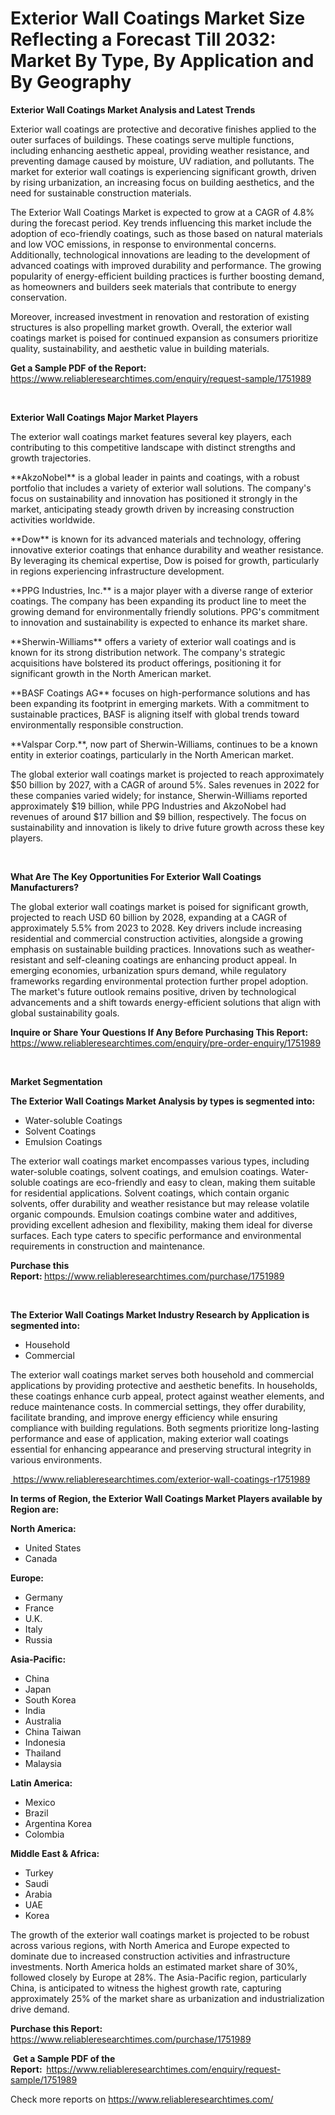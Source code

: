 <p><h1>Exterior Wall Coatings Market Size Reflecting a Forecast Till 2032: Market By Type, By Application and By Geography</h1></p><p><strong>Exterior Wall Coatings Market Analysis and Latest Trends</strong></p>
<p><p>Exterior wall coatings are protective and decorative finishes applied to the outer surfaces of buildings. These coatings serve multiple functions, including enhancing aesthetic appeal, providing weather resistance, and preventing damage caused by moisture, UV radiation, and pollutants. The market for exterior wall coatings is experiencing significant growth, driven by rising urbanization, an increasing focus on building aesthetics, and the need for sustainable construction materials.</p><p>The Exterior Wall Coatings Market is expected to grow at a CAGR of 4.8% during the forecast period. Key trends influencing this market include the adoption of eco-friendly coatings, such as those based on natural materials and low VOC emissions, in response to environmental concerns. Additionally, technological innovations are leading to the development of advanced coatings with improved durability and performance. The growing popularity of energy-efficient building practices is further boosting demand, as homeowners and builders seek materials that contribute to energy conservation. </p><p>Moreover, increased investment in renovation and restoration of existing structures is also propelling market growth. Overall, the exterior wall coatings market is poised for continued expansion as consumers prioritize quality, sustainability, and aesthetic value in building materials.</p></p>
<p><strong>Get a Sample PDF of the Report:&nbsp;</strong> <a href="https://www.reliableresearchtimes.com/enquiry/request-sample/1751989?utm_campaign=3316&utm_medium=2&utm_source=Github&utm_content=ia&utm_term=01042025&utm_id=exterior-wall-coatings">https://www.reliableresearchtimes.com/enquiry/request-sample/1751989</a></p>
<p>&nbsp;</p>
<p><strong>Exterior Wall Coatings Major Market Players</strong></p>
<p><p>The exterior wall coatings market features several key players, each contributing to this competitive landscape with distinct strengths and growth trajectories. </p><p>**AkzoNobel** is a global leader in paints and coatings, with a robust portfolio that includes a variety of exterior wall solutions. The company's focus on sustainability and innovation has positioned it strongly in the market, anticipating steady growth driven by increasing construction activities worldwide.</p><p>**Dow** is known for its advanced materials and technology, offering innovative exterior coatings that enhance durability and weather resistance. By leveraging its chemical expertise, Dow is poised for growth, particularly in regions experiencing infrastructure development.</p><p>**PPG Industries, Inc.** is a major player with a diverse range of exterior coatings. The company has been expanding its product line to meet the growing demand for environmentally friendly solutions. PPG's commitment to innovation and sustainability is expected to enhance its market share.</p><p>**Sherwin-Williams** offers a variety of exterior wall coatings and is known for its strong distribution network. The company's strategic acquisitions have bolstered its product offerings, positioning it for significant growth in the North American market.</p><p>**BASF Coatings AG** focuses on high-performance solutions and has been expanding its footprint in emerging markets. With a commitment to sustainable practices, BASF is aligning itself with global trends toward environmentally responsible construction.</p><p>**Valspar Corp.**, now part of Sherwin-Williams, continues to be a known entity in exterior coatings, particularly in the North American market.</p><p>The global exterior wall coatings market is projected to reach approximately $50 billion by 2027, with a CAGR of around 5%. Sales revenues in 2022 for these companies varied widely; for instance, Sherwin-Williams reported approximately $19 billion, while PPG Industries and AkzoNobel had revenues of around $17 billion and $9 billion, respectively. The focus on sustainability and innovation is likely to drive future growth across these key players.</p></p>
<p>&nbsp;</p>
<p><strong>What Are The Key Opportunities For Exterior Wall Coatings Manufacturers?</strong></p>
<p><p>The global exterior wall coatings market is poised for significant growth, projected to reach USD 60 billion by 2028, expanding at a CAGR of approximately 5.5% from 2023 to 2028. Key drivers include increasing residential and commercial construction activities, alongside a growing emphasis on sustainable building practices. Innovations such as weather-resistant and self-cleaning coatings are enhancing product appeal. In emerging economies, urbanization spurs demand, while regulatory frameworks regarding environmental protection further propel adoption. The market's future outlook remains positive, driven by technological advancements and a shift towards energy-efficient solutions that align with global sustainability goals.</p></p>
<p><strong>Inquire or Share Your Questions If Any Before Purchasing This Report:</strong> <a href="https://www.reliableresearchtimes.com/enquiry/pre-order-enquiry/1751989?utm_campaign=3316&utm_medium=2&utm_source=Github&utm_content=ia&utm_term=01042025&utm_id=exterior-wall-coatings">https://www.reliableresearchtimes.com/enquiry/pre-order-enquiry/1751989</a></p>
<p>&nbsp;</p>
<p><strong>Market Segmentation</strong></p>
<p><strong>The Exterior Wall Coatings Market Analysis by types is segmented into:</strong></p>
<p><ul><li>Water-soluble Coatings</li><li>Solvent Coatings</li><li>Emulsion Coatings</li></ul></p>
<p><p>The exterior wall coatings market encompasses various types, including water-soluble coatings, solvent coatings, and emulsion coatings. Water-soluble coatings are eco-friendly and easy to clean, making them suitable for residential applications. Solvent coatings, which contain organic solvents, offer durability and weather resistance but may release volatile organic compounds. Emulsion coatings combine water and additives, providing excellent adhesion and flexibility, making them ideal for diverse surfaces. Each type caters to specific performance and environmental requirements in construction and maintenance.</p></p>
<p><strong>Purchase this Report:&nbsp;</strong><a href="https://www.reliableresearchtimes.com/purchase/1751989?utm_campaign=3316&utm_medium=2&utm_source=Github&utm_content=ia&utm_term=01042025&utm_id=exterior-wall-coatings">https://www.reliableresearchtimes.com/purchase/1751989</a></p>
<p>&nbsp;</p>
<p><strong>The Exterior Wall Coatings Market Industry Research by Application is segmented into:</strong></p>
<p><ul><li>Household</li><li>Commercial</li></ul></p>
<p><p>The exterior wall coatings market serves both household and commercial applications by providing protective and aesthetic benefits. In households, these coatings enhance curb appeal, protect against weather elements, and reduce maintenance costs. In commercial settings, they offer durability, facilitate branding, and improve energy efficiency while ensuring compliance with building regulations. Both segments prioritize long-lasting performance and ease of application, making exterior wall coatings essential for enhancing appearance and preserving structural integrity in various environments.</p></p>
<p><a href="https://www.reliableresearchtimes.com/exterior-wall-coatings-r1751989?utm_campaign=3316&utm_medium=2&utm_source=Github&utm_content=ia&utm_term=01042025&utm_id=exterior-wall-coatings">&nbsp;https://www.reliableresearchtimes.com/exterior-wall-coatings-r1751989</a></p>
<p><strong>In terms of Region, the Exterior Wall Coatings Market Players available by Region are:</strong></p>
<p>
    <p> <strong> North America: </strong>
        <ul>
            <li>United States</li>
            <li>Canada</li>
        </ul>
        </p> 
    <p> <strong> Europe: </strong>
        <ul>
            <li>Germany</li>
            <li>France</li>
            <li>U.K.</li>
            <li>Italy</li>
            <li>Russia</li>
        </ul>
        </p> 
    <p> <strong> Asia-Pacific: </strong>
        <ul>
            <li>China</li>
            <li>Japan</li>
            <li>South Korea</li>
            <li>India</li>
            <li>Australia</li>
            <li>China Taiwan</li>
            <li>Indonesia</li>
            <li>Thailand</li>
            <li>Malaysia</li>
        </ul>
        </p> 
    <p> <strong> Latin America: </strong>
        <ul>
            <li>Mexico</li>
            <li>Brazil</li>
            <li>Argentina Korea</li>
            <li>Colombia</li>
        </ul>
        </p> 
    <p> <strong> Middle East & Africa: </strong>
        <ul>
            <li>Turkey</li>
            <li>Saudi</li>
            <li>Arabia</li>
            <li>UAE</li>
            <li>Korea</li>
        </ul>
    </p>
    </p>
<p><p>The growth of the exterior wall coatings market is projected to be robust across various regions, with North America and Europe expected to dominate due to increased construction activities and infrastructure investments. North America holds an estimated market share of 30%, followed closely by Europe at 28%. The Asia-Pacific region, particularly China, is anticipated to witness the highest growth rate, capturing approximately 25% of the market share as urbanization and industrialization drive demand.</p></p>
<p><strong>Purchase this Report: </strong><a href="https://www.reliableresearchtimes.com/purchase/1751989?utm_campaign=3316&utm_medium=2&utm_source=Github&utm_content=ia&utm_term=01042025&utm_id=exterior-wall-coatings">https://www.reliableresearchtimes.com/purchase/1751989</a></p>
<p>&nbsp;<strong>Get a Sample PDF of the Report:&nbsp;&nbsp;</strong><a href="https://www.reliableresearchtimes.com/enquiry/request-sample/1751989?utm_campaign=3316&utm_medium=2&utm_source=Github&utm_content=ia&utm_term=01042025&utm_id=exterior-wall-coatings">https://www.reliableresearchtimes.com/enquiry/request-sample/1751989</a></p>
<p><strong></strong></p>
<p>Check more reports on <a href="https://www.reliableresearchtimes.com/?utm_campaign=3316&utm_medium=2&utm_source=Github&utm_content=ia&utm_term=01042025&utm_id=exterior-wall-coatings">https://www.reliableresearchtimes.com/</a></p>